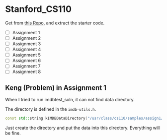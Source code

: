 # Stanford_CS110

Get from [this Repo](https://github.com/sauronalexander/cs110-1), and extract the starter code.

- [ ] Assignment 1
- [ ] Assignment 2
- [ ] Assignment 3
- [ ] Assignment 4
- [ ] Assignment 5
- [ ] Assignment 6
- [ ] Assignment 7
- [ ] Assignment 8

## Keng (Problem) in Assignment 1

When I tried to run imdbtest_soln, it can not find data directory. 

The directory is defined in the `imdb-utils.h`. 

```c++
const std::string kIMDBDataDirectory("/usr/class/cs110/samples/assign1/");
```

Just create the directory and put the data into this directory. Everything will be fine.

